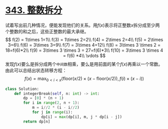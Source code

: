 # [343. 整数拆分](https://leetcode-cn.com/problems/integer-break/)

试着写出前几种情况，便能发现他们的关系。用$f(x)$表示将正整数$x$拆分成至少两个整数的和之后，这些正整数的最大承继。
$$
f(2) = 1\times 1=1\\
f(3) = 1\times 2=2\\
f(4) = 2\times 2=4\\
f(5) = 2\times 3=6\\
f(6) = 3\times 3=9\\
f(7) = 3\times 4=12\\
f(8) = 3\times 3 \times 2 = 18=f(6)*2\\
f(9) = 3\times 3 \times 3 = 27=f(6)*3\\
f(10) = 3\times 3 \times 4 = f(6) *4\\
\vdots
$$
发现$f(x)$要么是拆分成两个`中间数`相乘，要么是用前面的某个$f(x)$再乘以一个常数。由此可以总结出状态转移方程：
$$
f(x)=\max_{0<i<x}(\text{floor}(x/2) \times (x - \text{floor}(x/2)),f(i)\times (x-i))
$$

```python
class Solution:
    def integerBreak(self, n: int) -> int:
        dp = [0] * (n + 1)
        for i in range(2, n + 1):
            m = i//2 * (i - i//2)
            for j in range(i):
                dp[i] = max(dp[i], m, j * dp[i - j])
        return dp[n]
```

